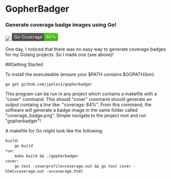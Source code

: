 # GopherBadger
### Generate coverage badge images using Go!

<img src="https://ci.jpoles1.com/api/badges/jpoles1/gopherbadger/status.svg" height="25"/>     <img src="https://raw.githubusercontent.com/jpoles1/gopherbadger/master/coverage_badge.png" height="25"/>

One day, I noticed that there was no easy way to generate coverage badges for my Golang projects. So I made one (see above)! 

##Getting Started 

To install the executeable (ensure your $PATH contains $GOPATH/bin):

```
go get github.com/jpoles1/gopherbadger
```

This program can be run in any project which contains a makefile with a "cover" command. This should "cover" command should generate an output containg a line like: "coverage: 84%". From this command, the software will generate a badge image in the same folder called "coverage_badge.png". Simple navigate to the project root and run "gopherbadger"!

A makefile for Go might look like the following:

```
build:
	go build
run:
	make build && ./gopherbadger
cover:
	go test -coverprofile=coverage.out && go tool cover -html=coverage.out -o=coverage.html
```

